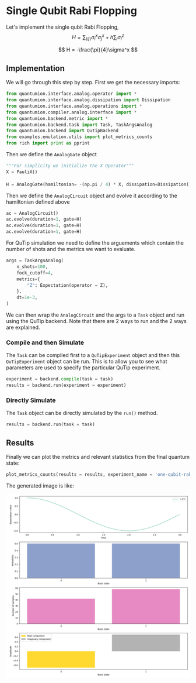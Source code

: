 # Single Qubit Rabi Flopping

Let's implement the single qubit Rabi Flopping,
$$
H = \sum_{\langle ij \rangle} \sigma^x_i \sigma^x_j + h \sum_i \sigma^z_i
$$

$$
H = -\frac{\pi}{4}\sigma^x
$$

## Implementation
We will go through this step by step. First we get the necessary imports:
``` py
from quantumion.interface.analog.operator import *
from quantumion.interface.analog.dissipation import Dissipation
from quantumion.interface.analog.operations import *
from quantumion.compiler.analog.interface import *
from quantumion.backend.metric import *
from quantumion.backend.task import Task, TaskArgsAnalog
from quantumion.backend import QutipBackend
from examples.emulation.utils import plot_metrics_counts
from rich import print as pprint
```

Then we define the `AnalogGate` object

``` py
"""For simplicity we initialize the X Operator"""
X = PauliX()
    
H = AnalogGate(hamiltonian= -(np.pi / 4) * X, dissipation=Dissipation())
```

Then we define the `AnalogCircuit` object and evolve it according to the hamiltonian defined above

``` py
ac = AnalogCircuit()
ac.evolve(duration=1, gate=H)
ac.evolve(duration=1, gate=H)
ac.evolve(duration=1, gate=H)
```

For QuTip simulation we need to define the arguements which contain the number of shots and the metrics we want to evaluate.
``` py
args = TaskArgsAnalog(
    n_shots=100,
    fock_cutoff=4,
    metrics={
        "Z": Expectation(operator = Z),
    },
    dt=1e-3,
)
```

We can then wrap the `AnalogCircuit` and the args to a `Task` object and run using the QuTip backend. Note that there are 2 ways to run and the 2 ways are explained.

### Compile and then Simulate

The `Task` can be compiled first to a `QuTipExperiment` object and then this `QuTipExperiment` object can be run. This is to allow you to see what parameters are used to specify the particular QuTip experiment.

``` py
experiment = backend.compile(task = task)
results = backend.run(experiment = experiment)
```

### Directly Simulate

The `Task` object can be directly simulated by the `run()` method. 

``` py
results = backend.run(task = task)
```
## Results

Finally we can plot the metrics and relevant statistics from the final quantum state:


``` py
plot_metrics_counts(results = results, experiment_name = 'one-qubit-rabi-flopping.png')
```

The generated image is like:

<!-- ![Two Site TFIM](img/plots/tfim_2_site.png)  -->


![Entropy of entanglement](../img/plots/one-qubit-rabi-flopping.png) 
